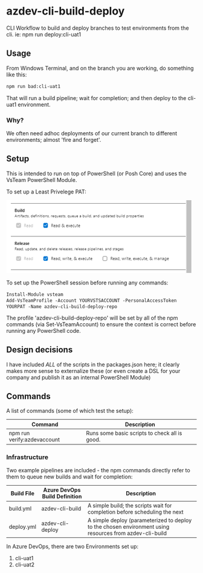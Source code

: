 # azdev-cli-build-deploy
CLI Workflow to build and deploy branches to test environments from the cli. ie: npm run deploy:cli-uat1

## Usage
From Windows Terminal, and on the branch you are working, do something like this:

```bash
npm run bad:cli-uat1
```

That will run a build pipeline; wait for completion; and then deploy to the cli-uat1 environment. 

### Why?
We often need adhoc deployments of our current branch to different environments; almost 'fire and forget'. 

## Setup
This is intended to run on top of PowerShell (or Posh Core) and uses the VsTeam PowerShell Module. 

To set up a Least Privelege PAT:

![Least Privelege PAT](docs/pat-permissions.png "Least Privelege PAT")

To set up the PowerShell session before running any commands:

```
Install-Module vsteam
Add-VsTeamProfile -Account YOURVSTSACCOUNT -PersonalAccessToken YOURPAT -Name azdev-cli-build-deploy-repo
```

The profile 'azdev-cli-build-deploy-repo' will be set by all of the npm commands (via Set-VsTeamAccount) to ensure the context is correct before running any PowerShell code. 

## Design decisions
I have included *ALL* of the scripts in the packages.json here; it clearly makes more sense to externalize these (or even create a DSL for your company and publish it as an internal PowerShell Module)


## Commands
A list of commands (some of which test the setup):

| Command                       | Description                                                                    |
| ----------------------------- | ------------------------------------------------------------------------------ |
| npm run verify:azdevaccount   | Runs some basic scripts to check all is good.                                  |


### Infrastructure
Two example pipelines are included - the npm commands directly refer to them to queue new builds and wait for completion:

| Build File | Azure DevOps Build Definition | Description                                                                |
| ---------- | ----------------------------- | -------------------------------------------------------------------------- |
| build.yml  | azdev-cli-build               | A simple build; the scripts wait for completion before scheduling the next | 
| deploy.yml | azdev-cli-deploy              | A simple deploy (parameterized to deploy to the chosen environment using resources from azdev-cli-build |

In Azure DevOps, there are two Environments set up:

1. cli-uat1
2. cli-uat2
